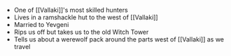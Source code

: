 - One of [[Vallaki]]'s most skilled hunters
- Lives in a ramshackle hut to the west of [[Vallaki]]
- Married to Yevgeni
- Rips us off but takes us to the old Witch Tower
- Tells us about a werewolf pack around the parts west of [[Vallaki]] as we travel